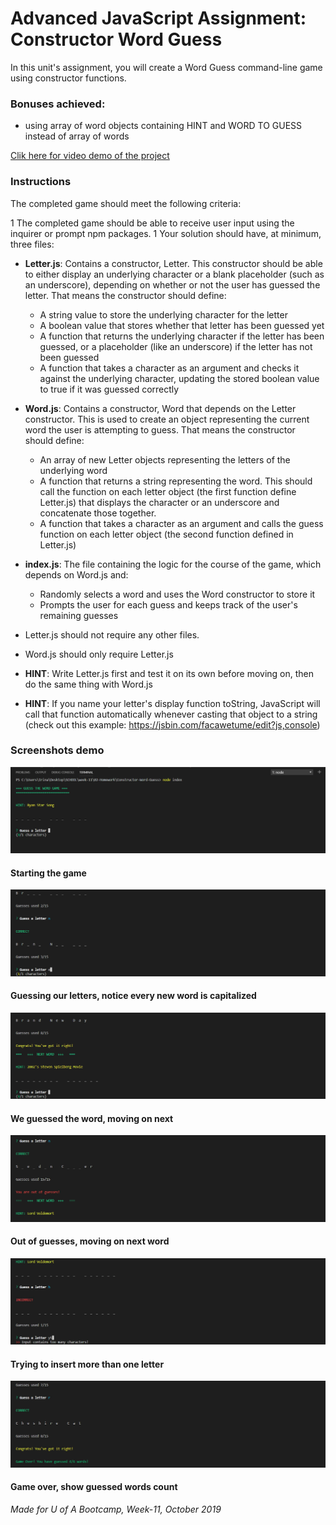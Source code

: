 # Advanced JavaScript Assignment: Constructor Word Guess

In this unit's assignment, you will create a Word Guess command-line game using constructor functions.

### Bonuses achieved:

* using array of word objects containing HINT and WORD TO GUESS instead of array of words

[Clik here for video demo of the project](https://youtu.be/ZjHlaBjDAC8)

### Instructions

The completed game should meet the following criteria:

1   The completed game should be able to receive user input using the inquirer or prompt npm packages.
1   Your solution should have, at minimum, three files:

* **Letter.js**: Contains a constructor, Letter. This constructor should be able to either display an underlying character or a blank placeholder (such as an underscore), depending on whether or not the user has guessed the letter. That means the constructor should define:
    *   A string value to store the underlying character for the letter
    *   A boolean value that stores whether that letter has been guessed yet
    *   A function that returns the underlying character if the letter has been guessed, or a placeholder (like an underscore) if the letter has not been guessed
    *   A function that takes a character as an argument and checks it against the underlying character, updating the stored boolean value to true if it was guessed correctly

*   **Word.js**: Contains a constructor, Word that depends on the Letter constructor. This is used to create an object representing the current word the user is attempting to guess. That means the constructor should define:
    *   An array of new Letter objects representing the letters of the underlying word
    *   A function that returns a string representing the word. This should call the function on each letter object (the first function define    Letter.js) that displays the character or an underscore and concatenate those together.
    *   A function that takes a character as an argument and calls the guess function on each letter object (the second function defined in Letter.js)

*   **index.js**: The file containing the logic for the course of the game, which depends on Word.js and:
    *   Randomly selects a word and uses the Word constructor to store it
    *   Prompts the user for each guess and keeps track of the user's remaining guesses

* Letter.js should not require any other files.
* Word.js should only require Letter.js
* **HINT**: Write Letter.js first and test it on its own before moving on, then do the same thing with Word.js
* **HINT**: If you name your letter's display function toString, JavaScript will call that function automatically whenever casting that object to a string (check out this example: https://jsbin.com/facawetume/edit?js,console)


### Screenshots demo

![index.js](assets/images/1.jpg)

#### Starting the game 

![index.js](assets/images/2.jpg)

#### Guessing our letters, notice every new word is capitalized

![index.js](assets/images/3.jpg)

#### We guessed the word, moving on next

![index.js](assets/images/4.jpg)

#### Out of guesses, moving on next word

![index.js](assets/images/5.jpg)

#### Trying to insert more than one letter

![index.js](assets/images/6.jpg)

#### Game over, show guessed words count
_Made for U of A Bootcamp, Week-11, October 2019_